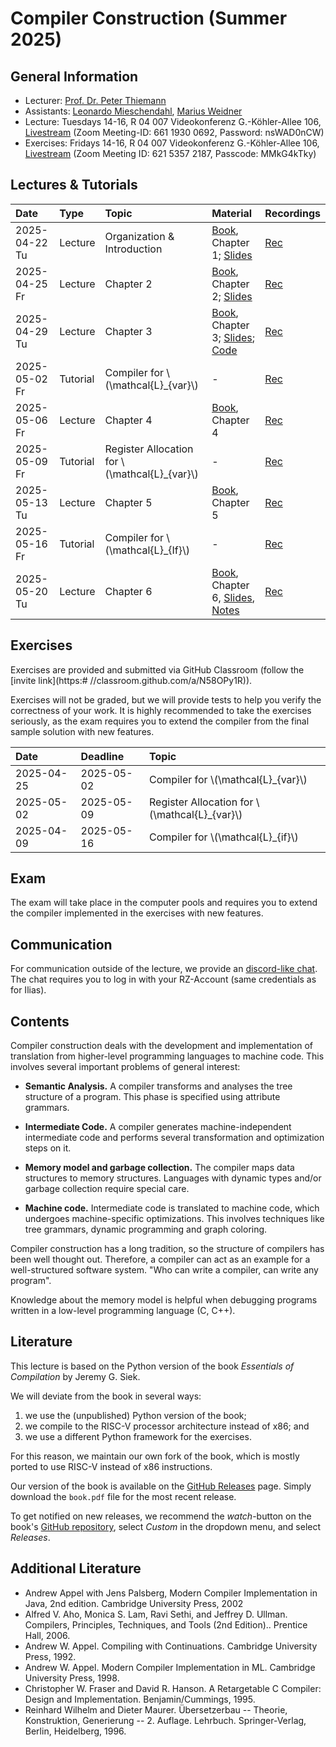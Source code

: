 # Compiler Construction (Summer 2025)

## General Information

- Lecturer: [Prof. Dr. Peter Thiemann](/team/thiemann.md)
- Assistants: [Leonardo Mieschendahl](/team/mieschendahl.md), [Marius Weidner](/team/weidner.md)
- Lecture: Tuesdays 14-16, R 04 007 Videokonferenz G.-Köhler-Allee 106, [Livestream][zoom1] (Zoom Meeting-ID: 661 1930 0692, Password: nsWAD0nCW)
- Exercises: Fridays 14-16, R 04 007 Videokonferenz G.-Köhler-Allee 106, [Livestream][zoom2] (Zoom Meeting ID: 621 5357 2187, Passcode: MMkG4kTky)

[zoom1]: https://uni-freiburg.zoom-x.de/j/66119300692?pwd=4it8s1KQ6T7LBSaZkSk2bYarBR7Zl5.1
[zoom2]: https://uni-freiburg.zoom-x.de/j/62153572187?pwd=kqhISWSzCEaZ5Ct7I9sbw71ZGM1x2p.1
<!-- (Hannes) (Zoom Meeting ID: 631 6286 3480, Passcode: An1SxJdPr) [zoom2]: https://uni-freiburg.zoom-x.de/j/63162863480?pwd=NQoZk82SvNbFqDtJQVyEvbvMfLBNnG.1-->

## Lectures & Tutorials

| Date | Type | Topic | Material | Recordings 
|:-----|:-----|:-----|:-----|:-----|
| 2025-04-22 Tu | Lecture | Organization & Introduction | [Book][book], Chapter 1; [Slides][lec01-slides] | [Rec][lec01-rec] |
| 2025-04-25 Fr | Lecture | Chapter 2 | [Book][book], Chapter 2; [Slides][lec02-slides] | [Rec][lec02-rec] |
| 2025-04-29 Tu | Lecture | Chapter 3 | [Book][book], Chapter 3; [Slides][lec03-slides]; [Code][lec03-code] | [Rec][lec03-rec] |
| 2025-05-02 Fr | Tutorial | Compiler for \\(\mathcal{L}_{var}\\) | - | [Rec][tut01-rec] |
| 2025-05-06 Fr | Lecture | Chapter 4 |  [Book][book], Chapter 4 | [Rec][lec04-rec] |
| 2025-05-09 Fr | Tutorial | Register Allocation for \\(\mathcal{L}_{var}\\) | - | [Rec][tut02-rec] |
| 2025-05-13 Tu | Lecture | Chapter 5 |  [Book][book], Chapter 5 | [Rec][lec05-rec] |
| 2025-05-16 Fr | Tutorial | Compiler for \\(\mathcal{L}_{If}\\) | - | [Rec][tut03-rec] |
| 2025-05-20 Tu | Lecture | Chapter 6 |  [Book][book], Chapter 6, [Slides][lec06-slides], [Notes][lec06-notes]  | [Rec][lec06-rec] |


[lec01-slides]: cc/slides/01-intro.pdf
[lec01-rec]: http://archive.informatik.uni-freiburg.de/courses/proglang/2025-SS-Compilers/2025-04-22-lecture-1.mp4
[lec02-slides]: cc/slides/20250425-slides.pdf
[lec02-rec]: http://archive.informatik.uni-freiburg.de/courses/proglang/2025-SS-Compilers/2025-04-25-lecture-1.mp4
[lec03-code]: cc/material/chapter3.zip
[lec03-slides]: cc/slides/20250429-slides.pdf
[lec03-rec]: http://archive.informatik.uni-freiburg.de/courses/proglang/2025-SS-Compilers/2025-04-29-lecture-1.mp4
[lec04-rec]: http://archive.informatik.uni-freiburg.de/courses/proglang/2025-SS-Compilers/2025-05-06-lecture-1.mp4
[lec05-rec]: http://archive.informatik.uni-freiburg.de/courses/proglang/2025-SS-Compilers/2025-05-13-lecture-1.mp4
[lec06-notes]: https://github.com/CC-Uni-Freiburg/lecture-notes-2021/blob/main/lecture-2025-05-20.md
[lec06-slides]: cc/slides/liveness.pdf
[lec06-rec]: http://archive.informatik.uni-freiburg.de/courses/proglang/2025-SS-Compilers/2025-05-13-lecture-1.mp4
[tut01-rec]: http://archive.informatik.uni-freiburg.de/courses/proglang/2025-SS-Compilers/2025-05-02-tutorial.mp4
[tut02-rec]: http://archive.informatik.uni-freiburg.de/courses/proglang/2025-SS-Compilers/2025-05-09-tutorial.mp4
[tut03-rec]: http://archive.informatik.uni-freiburg.de/courses/proglang/2025-SS-Compilers/2025-05-16-tutorial.mp4

## Exercises

Exercises are provided and submitted via GitHub Classroom (follow the [invite link](https:#
//classroom.github.com/a/N58OPy1R)).

Exercises will not be graded, but we will provide tests to
help you verify the correctness of your work. It is highly recommended
to take the exercises seriously, as the exam requires you to extend
the compiler from the final sample solution with new features.

| Date | Deadline | Topic |
|:-----|:-----|:-----|
| 2025-04-25 | 2025-05-02 | Compiler for \\(\mathcal{L}_{var}\\) |
| 2025-05-02 | 2025-05-09 | Register Allocation for \\(\mathcal{L}_{var}\\) |
| 2025-04-09 | 2025-05-16 | Compiler for \\(\mathcal{L}_{if}\\) |

## Exam

The exam will take place in the computer pools and requires you to
extend the compiler implemented in the exercises with new features.

## Communication

For communication outside of the lecture, we provide an 
[discord-like chat](https://chat.laurel.informatik.uni-freiburg.de/invite/WRjCqL).
The chat requires you to log in with your RZ-Account (same credentials as for Ilias).

## Contents

Compiler construction deals with the development and implementation of
translation from higher-level programming languages to machine
code. This involves several important problems of general interest:

- **Semantic Analysis.**
  A compiler transforms and analyses the tree structure of a
  program. This phase is specified using attribute grammars.

- **Intermediate Code.**
  A compiler generates machine-independent intermediate code and
  performs several transformation and optimization steps on it.

- **Memory model and garbage collection.**
  The compiler maps data structures to memory structures. Languages
  with dynamic types and/or garbage collection require special care.

- **Machine code.**
  Intermediate code is translated to machine code, which undergoes
  machine-specific optimizations. This involves techniques like tree
  grammars, dynamic programming and graph coloring.

Compiler construction has a long tradition, so the structure of
compilers has been well thought out. Therefore, a compiler can act as
an example for a well-structured software system. "Who can write a
compiler, can write any program".

Knowledge about the memory model is helpful when debugging programs
written in a low-level programming language (C, C++).

## Literature
This lecture is based on the Python version of the book *Essentials of Compilation*
by Jeremy G. Siek.

We will deviate from the book in several ways:
1. we use the (unpublished) Python version of the book;
2. we compile to the RISC-V processor architecture instead of x86; and
3. we use a different Python framework for the exercises.

For this reason, we maintain our own fork of the book, which is mostly
ported to use RISC-V instead of x86 instructions.

Our version of the book is available on the [GitHub Releases][book]
page. Simply download the `book.pdf` file for the most recent release.

To get notified on new releases, we recommend the *watch*-button on the
book's [GitHub repository](https://github.com/CC-Uni-Freiburg/Essentials-of-Compilation),
select *Custom* in the dropdown menu, and select *Releases*.

[book]: https://github.com/CC-Uni-Freiburg/Essentials-of-Compilation/releases

## Additional Literature
- Andrew Appel with Jens Palsberg, Modern Compiler Implementation in Java, 2nd edition. Cambridge University Press, 2002
- Alfred V. Aho, Monica S. Lam, Ravi Sethi, and Jeffrey D. Ullman. Compilers, Principles, Techniques, and Tools (2nd Edition).. Prentice Hall, 2006.
- Andrew W. Appel. Compiling with Continuations. Cambridge University Press, 1992.
- Andrew W. Appel. Modern Compiler Implementation in ML. Cambridge University Press, 1998.
- Christopher W. Fraser and David R. Hanson. A Retargetable C Compiler: Design and Implementation. Benjamin/Cummings, 1995.
- Reinhard Wilhelm and Dieter Maurer. Übersetzerbau -- Theorie, Konstruktion, Generierung -- 2. Auflage. Lehrbuch. Springer-Verlag, Berlin, Heidelberg, 1996.
